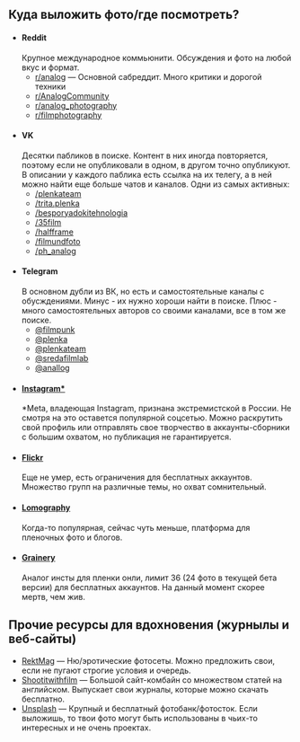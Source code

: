 ## Куда выложить фото/где посмотреть?

* #### Reddit
  Крупное международное коммьюнити. Обсуждения и фото на любой вкус и формат.
  * [r/analog](https://www.reddit.com/r/analog/) — Основной сабреддит. Много критики и дорогой техники
  * [r/AnalogCommunity](https://www.reddit.com/r/AnalogCommunity/)
  * [r/analog_photography](https://www.reddit.com/t/analog_photography/)
  * [r/filmphotography](https://www.reddit.com/r/filmphotography/)
* #### VK
  Десятки пабликов в поиске. Контент в них иногда повторяется, поэтому если не опубликовали в одном, в другом точно опубликуют. В описании у каждого паблика есть ссылка на их телегу, а в ней можно найти еще больше чатов и каналов. Одни из самых активных:
  * [/plenkateam](https://vk.com/plenkateam)
  * [/trita.plenka](https://vk.com/trita.plenka)
  * [/besporyadokitehnologia](https://vk.com/besporyadokitehnologia)
  * [/35film](https://vk.com/35film)
  * [/halfframe](https://vk.com/halfframe)
  * [/filmundfoto](https://vk.com/filmundfoto)
  * [/ph_analog](https://vk.com/ph_analog)
* #### Telegram
  В основном дубли из ВК, но есть и самостоятельные каналы с обусждениями. Минус - их нужно хороши найти в поиске. Плюс - много самостоятельных авторов со своими каналами, все в том же поиске.
  * [@filmpunk](https://t.me/filmpunk)
  * [@plenka](https://t.me/plenka)
  * [@plenkateam](https://t.me/plenkateam)
  * [@sredafilmlab](https://t.me/sredafilmlab)
  * [@anallog](https://t.me/anallog) 
* #### [Instagram*](https://www.instagram.com/)
  *Meta, владеющая Instagram, признана экстремистской в России. Не смотря на это оставется популярной соцсетью. Можно раскрутить свой профиль или отправлять свое творчество в аккаунты-сборники с большим охватом, но публикация не гарантируется.
* #### [Flickr](https://www.flickr.com/)
  Еще не умер, есть ограничения для бесплатных аккаунтов. Множество групп на различные темы, но охват сомнительный.
* #### [Lomography](https://www.lomography.com/photos/)
  Когда-то популярная, сейчас чуть меньше, платформа для пленочных фото и блогов.
* #### [Grainery](https://grainery.app/)
  Аналог инсты для пленки онли, лимит 36 (24 фото в текущей бета версии) для бесплатных аккаунтов. На данный момент скорее мертв, чем жив.


## Прочие ресурсы для вдохновения (журнылы и веб-сайты)

* [RektMag](https://www.rektmag.net/) — Ню/эротические фотосеты. Можно предложить свои, если не пугают строгие условия и очередь.
* [Shootitwithfilm](https://shootitwithfilm.com/siwf-magazine/) — Большой сайт-комбайн со множеством статей на английском. Выпускает свои журналы, которые можно скачать бесплатно.
* [Unsplash](https://unsplash.com/t/film) — Крупный и бесплатный фотобанк/фотосток. Если выложишь, то твои фото могут быть использованы в чьих-то интересных и не очень проектах.
